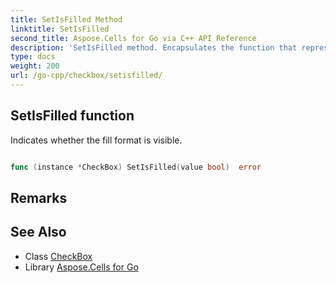 ```yaml
---
title: SetIsFilled Method 
linktitle: SetIsFilled
second_title: Aspose.Cells for Go via C++ API Reference
description: 'SetIsFilled method. Encapsulates the function that represents setisfilled in Go.'
type: docs
weight: 200
url: /go-cpp/checkbox/setisfilled/
---
```


## SetIsFilled function

Indicates whether the fill format is visible.

```go

func (instance *CheckBox) SetIsFilled(value bool)  error

```

## Remarks


## See Also

* Class [CheckBox](../)
* Library [Aspose.Cells for Go](../../)
